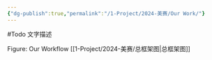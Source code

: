 ```yaml
---
{"dg-publish":true,"permalink":"/1-Project/2024-美赛/Our Work/"}
---
```


#Todo 文字描述

Figure: Our Workflow
[[1-Project/2024-美赛/总框架图\|总框架图]]
